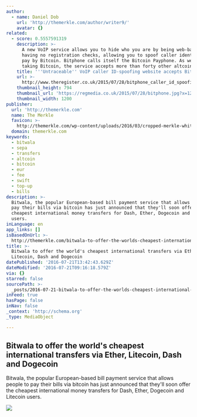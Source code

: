 ```yaml
---
author:
  - name: Daniel Dob
    url: 'http://themerkle.com/author/writer9/'
    avatar: {}
related:
  - score: 0.5557591319
    description: >-
      A new VoIP service allows you to hide who you are by being web-based,
      having no registration checks, allowing you to spoof caller identity, and
      pay by Bitcoin. Bitphone calls itself the Bitcoin Payphone. As well as
      taking Bitcoin, the service accepts more than forty other altcoins.
    title: '''Untraceable'' VoIP caller ID-spoofing website accepts Bitcoin'
    url: >-
      http://www.theregister.co.uk/2015/07/28/bitphone_caller_id_spoofing_bitcoin/
    thumbnail_height: 794
    thumbnail_url: 'https://regmedia.co.uk/2015/07/28/bitphone.jpg?x=1200&y=794'
    thumbnail_width: 1200
publisher:
  url: 'http://themerkle.com'
  name: The Merkle
  favicon: >-
    http://themerkle.com/wp-content/uploads/2016/03/cropped-merkle-white-1-192x192.png
  domain: themerkle.com
keywords:
  - bitwala
  - sepa
  - transfers
  - altcoin
  - bitcoin
  - eur
  - fee
  - swift
  - top-up
  - bills
description: >-
  Bitwala, the popular European-based bill payment service that allows people to
  pay their bills via bitcoin has just announced that they'll soon offer the
  cheapest international money transfers for Dash, Ether, Dogecoin and Litecoin
  users.
inLanguage: en
app_links: []
isBasedOnUrl: >-
  http://themerkle.com/bitwala-to-offer-the-worlds-cheapest-international-transfers-via-ether-litecoin-dash-and-dogecoin/
title: >-
  Bitwala to offer the world's cheapest international transfers via Ether,
  Litecoin, Dash and Dogecoin
datePublished: '2016-07-21T13:42:43.629Z'
dateModified: '2016-07-21T09:16:18.579Z'
via: {}
starred: false
sourcePath: >-
  _posts/2016-07-21-bitwala-to-offer-the-worlds-cheapest-international-transfer.md
inFeed: true
hasPage: false
inNav: false
_context: 'http://schema.org'
_type: MediaObject

---
```

<article style=""><h1>Bitwala to offer the world's cheapest international transfers via Ether, Litecoin, Dash and Dogecoin</h1><p>Bitwala, the popular European-based bill payment service that allows people to pay their bills via bitcoin has just announced that they'll soon offer the cheapest international money transfers for Dash, Ether, Dogecoin and Litecoin users.</p><img src="http://themerkle.com/wp-content/uploads/2016/07/bitwala.jpg" /></article>